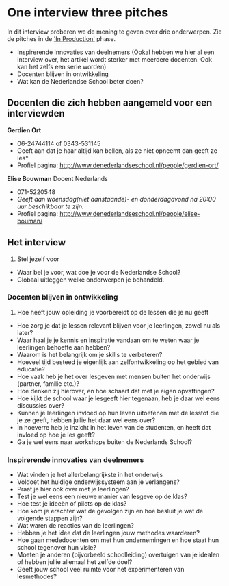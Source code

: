 # One interview three pitches

In dit interview proberen we de mening te geven over drie onderwerpen.
Zie de pitches in de ['In Production'](https://interface-ready.firebaseapp.com/product:-KBmpFP_krBpZZbQKc8M/productionStage:production) phase.

* Inspirerende innovaties van deelnemers (Ookal hebben we hier al een interview over, het artikel wordt sterker met meerdere docenten. Ook kan het zelfs een serie worden)
* Docenten blijven in ontwikkeling
* Wat kan de Nederlandse School beter doen?

## Docenten die zich hebben aangemeld voor een interviewden

**Gerdien Ort**

* 06-24744114 of 0343-531145
* Geeft aan dat je haar altijd kan bellen, als ze niet opneemt dan geeft ze les*
* Profiel pagina: http://www.denederlandseschool.nl/people/gerdien-ort/

**Elise Bouwman** Docent Nederlands

* 071-5220548
* *Geeft aan woensdag(niet aanstaande)- en donderdagavond na 20:00 uur beschikbaar te zijn.*
* Profiel pagina: http://www.denederlandseschool.nl/people/elise-bouman/

## Het interview

1. Stel jezelf voor
* Waar bel je voor, wat doe je voor de Nederlandse School?
* Globaal uitleggen welke onderwerpen je behandeld.

### Docenten blijven in ontwikkeling

1. Hoe heeft jouw opleiding je voorbereidt op de lessen die je nu geeft
* Hoe zorg je dat je lessen relevant blijven voor je leerlingen, zowel nu als later?
* Waar haal je je kennis en inspiratie vandaan om te weten waar je leerlingen behoefte aan hebben?
* Waarom is het belangrijk om je skills te verbeteren?
* Hoeveel tijd besteed je eigenlijk aan zelfontwikkeling op het gebied van educatie?
* Hoe vaak heb je het over lesgeven met mensen buiten het onderwijs (partner, familie etc.)?
* Hoe denken zij hierover, en hoe schaart dat met je eigen opvattingen?
* Hoe kijkt de school waar je lesgeeft hier tegenaan, heb je daar wel eens discussies over?
* Kunnen je leerlingen invloed op hun leven uitoefenen met de lesstof die je ze geeft, hebben jullie het daar wel eens over?
* In hoeverre heb je inzicht in het leven van de studenten, en heeft dat invloed op hoe je les geeft?
* Ga je wel eens naar workshops buiten de Nederlands School?

### Inspirerende innovaties van deelnemers

* Wat vinden je het allerbelangrijkste in het onderwijs
* Voldoet het huidige onderwijssysteem aan je verlangens?
* Praat je hier ook over met je leerlingen?
* Test je wel eens een nieuwe manier van lesgeve op de klas?
* Hoe test je ideeën of pilots op de klas?
* Hoe kom je erachter wat de gevolgen zijn en hoe besluit je wat de volgende stappen zijn?
* Wat waren de reacties van de leerlingen?
* Hebben je het idee dat de leerlingen jouw methodes waarderen?
* Hoe gaan mededocenten om met hun ondernemingen en hoe staat hun school tegenover hun visie?
* Moeten je anderen (bijvorbeeld schoolleiding) overtuigen van je idealen of hebben jullie allemaal het zelfde doel?
* Geeft jouw school veel ruimte voor het experimenteren van lesmethodes?
